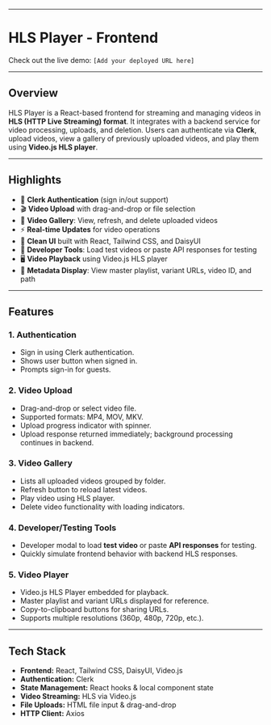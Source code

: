 
---

# HLS Player - Frontend

Check out the live demo: `[Add your deployed URL here]`

---

## Overview

HLS Player is a React-based frontend for streaming and managing videos in **HLS (HTTP Live Streaming) format**. It integrates with a backend service for video processing, uploads, and deletion. Users can authenticate via **Clerk**, upload videos, view a gallery of previously uploaded videos, and play them using **Video.js HLS player**.

---

## Highlights

* 🔐 **Clerk Authentication** (sign in/out support)
* 🎬 **Video Upload** with drag-and-drop or file selection
* 📁 **Video Gallery**: View, refresh, and delete uploaded videos
* ⚡ **Real-time Updates** for video operations
* 🎨 **Clean UI** built with React, Tailwind CSS, and DaisyUI
* 🧰 **Developer Tools**: Load test videos or paste API responses for testing
* 🖥️ **Video Playback** using Video.js HLS player
* 📝 **Metadata Display**: View master playlist, variant URLs, video ID, and path

---

## Features

### 1. Authentication

* Sign in using Clerk authentication.
* Shows user button when signed in.
* Prompts sign-in for guests.

### 2. Video Upload

* Drag-and-drop or select video file.
* Supported formats: MP4, MOV, MKV.
* Upload progress indicator with spinner.
* Upload response returned immediately; background processing continues in backend.

### 3. Video Gallery

* Lists all uploaded videos grouped by folder.
* Refresh button to reload latest videos.
* Play video using HLS player.
* Delete video functionality with loading indicators.

### 4. Developer/Testing Tools

* Developer modal to load **test video** or paste **API responses** for testing.
* Quickly simulate frontend behavior with backend HLS responses.

### 5. Video Player

* Video.js HLS Player embedded for playback.
* Master playlist and variant URLs displayed for reference.
* Copy-to-clipboard buttons for sharing URLs.
* Supports multiple resolutions (360p, 480p, 720p, etc.).

---

## Tech Stack

* **Frontend:** React, Tailwind CSS, DaisyUI, Video.js
* **Authentication:** Clerk
* **State Management:** React hooks & local component state
* **Video Streaming:** HLS via Video.js
* **File Uploads:** HTML file input & drag-and-drop
* **HTTP Client:** Axios